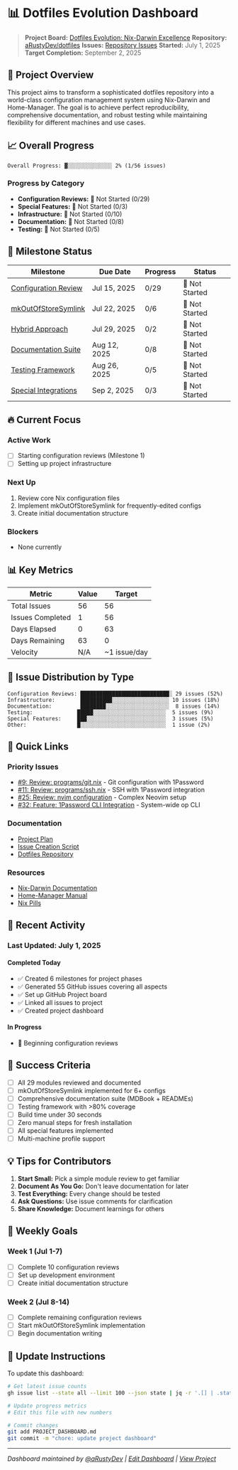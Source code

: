 # 📊 Dotfiles Evolution Dashboard

> **Project Board:** [Dotfiles Evolution: Nix-Darwin Excellence](https://github.com/users/aRustyDev/projects/16)
> **Repository:** [aRustyDev/dotfiles](https://github.com/aRustyDev/dotfiles)
> **Issues:** [Repository Issues](https://github.com/aRustyDev/dotfiles/issues)
> **Started:** July 1, 2025
> **Target Completion:** September 2, 2025

## 🎯 Project Overview

This project aims to transform a sophisticated dotfiles repository into a world-class configuration management system using Nix-Darwin and Home-Manager. The goal is to achieve perfect reproducibility, comprehensive documentation, and robust testing while maintaining flexibility for different machines and use cases.

## 📈 Overall Progress

```
Overall Progress: ▓░░░░░░░░░░░░░░ 2% (1/56 issues)
```

### Progress by Category
- **Configuration Reviews:** 🔴 Not Started (0/29)
- **Special Features:** 🔴 Not Started (0/3)
- **Infrastructure:** 🔴 Not Started (0/10)
- **Documentation:** 🔴 Not Started (0/8)
- **Testing:** 🔴 Not Started (0/5)

## 📅 Milestone Status

| Milestone | Due Date | Progress | Status |
|-----------|----------|----------|--------|
| [Configuration Review](https://github.com/aRustyDev/dotfiles/milestone/1) | Jul 15, 2025 | 0/29 | 🔴 Not Started |
| [mkOutOfStoreSymlink](https://github.com/aRustyDev/dotfiles/milestone/2) | Jul 22, 2025 | 0/6 | 🔴 Not Started |
| [Hybrid Approach](https://github.com/aRustyDev/dotfiles/milestone/3) | Jul 29, 2025 | 0/2 | 🔴 Not Started |
| [Documentation Suite](https://github.com/aRustyDev/dotfiles/milestone/4) | Aug 12, 2025 | 0/8 | 🔴 Not Started |
| [Testing Framework](https://github.com/aRustyDev/dotfiles/milestone/5) | Aug 26, 2025 | 0/5 | 🔴 Not Started |
| [Special Integrations](https://github.com/aRustyDev/dotfiles/milestone/6) | Sep 2, 2025 | 0/3 | 🔴 Not Started |

## 🔥 Current Focus

### Active Work
- [ ] Starting configuration reviews (Milestone 1)
- [ ] Setting up project infrastructure

### Next Up
1. Review core Nix configuration files
2. Implement mkOutOfStoreSymlink for frequently-edited configs
3. Create initial documentation structure

### Blockers
- None currently

## 📊 Key Metrics

| Metric | Value | Target |
|--------|-------|--------|
| Total Issues | 56 | 56 |
| Issues Completed | 1 | 56 |
| Days Elapsed | 0 | 63 |
| Days Remaining | 63 | 0 |
| Velocity | N/A | ~1 issue/day |

## 🎪 Issue Distribution by Type

```
Configuration Reviews: ████████████████████████████░ 29 issues (52%)
Infrastructure:        ██████████░░░░░░░░░░░░░░░░░░ 10 issues (18%)
Documentation:         ████████░░░░░░░░░░░░░░░░░░░░  8 issues (14%)
Testing:              █████░░░░░░░░░░░░░░░░░░░░░░░  5 issues (9%)
Special Features:     ███░░░░░░░░░░░░░░░░░░░░░░░░░  3 issues (5%)
Other:                █░░░░░░░░░░░░░░░░░░░░░░░░░░░  1 issue (2%)
```

## 🚀 Quick Links

### Priority Issues
- [#9: Review: programs/git.nix](https://github.com/aRustyDev/dotfiles/issues/9) - Git configuration with 1Password
- [#11: Review: programs/ssh.nix](https://github.com/aRustyDev/dotfiles/issues/11) - SSH with 1Password integration
- [#25: Review: nvim configuration](https://github.com/aRustyDev/dotfiles/issues/25) - Complex Neovim setup
- [#32: Feature: 1Password CLI Integration](https://github.com/aRustyDev/dotfiles/issues/32) - System-wide op CLI

### Documentation
- [Project Plan](PROJECT.md)
- [Issue Creation Script](scripts/create-github-issues.sh)
- [Dotfiles Repository](https://github.com/aRustyDev/dotfiles)

### Resources
- [Nix-Darwin Documentation](https://github.com/LnL7/nix-darwin)
- [Home-Manager Manual](https://nix-community.github.io/home-manager/)
- [Nix Pills](https://nixos.org/guides/nix-pills/)

## 📝 Recent Activity

### Last Updated: July 1, 2025

#### Completed Today
- ✅ Created 6 milestones for project phases
- ✅ Generated 55 GitHub issues covering all aspects
- ✅ Set up GitHub Project board
- ✅ Linked all issues to project
- ✅ Created project dashboard

#### In Progress
- 🔄 Beginning configuration reviews

## 🎯 Success Criteria

- [ ] All 29 modules reviewed and documented
- [ ] mkOutOfStoreSymlink implemented for 6+ configs
- [ ] Comprehensive documentation suite (MDBook + READMEs)
- [ ] Testing framework with >80% coverage
- [ ] Build time under 30 seconds
- [ ] Zero manual steps for fresh installation
- [ ] All special features implemented
- [ ] Multi-machine profile support

## 💡 Tips for Contributors

1. **Start Small:** Pick a simple module review to get familiar
2. **Document As You Go:** Don't leave documentation for later
3. **Test Everything:** Every change should be tested
4. **Ask Questions:** Use issue comments for clarification
5. **Share Knowledge:** Document learnings for others

## 📅 Weekly Goals

### Week 1 (Jul 1-7)
- [ ] Complete 10 configuration reviews
- [ ] Set up development environment
- [ ] Create initial documentation structure

### Week 2 (Jul 8-14)
- [ ] Complete remaining configuration reviews
- [ ] Start mkOutOfStoreSymlink implementation
- [ ] Begin documentation writing

## 🔄 Update Instructions

To update this dashboard:
```bash
# Get latest issue counts
gh issue list --state all --limit 100 --json state | jq -r '.[] | .state' | sort | uniq -c

# Update progress metrics
# Edit this file with new numbers

# Commit changes
git add PROJECT_DASHBOARD.md
git commit -m "chore: update project dashboard"
```

---

*Dashboard maintained by [@aRustyDev](https://github.com/aRustyDev) | [Edit Dashboard](PROJECT_DASHBOARD.md) | [View Project](https://github.com/users/aRustyDev/projects/16)*
